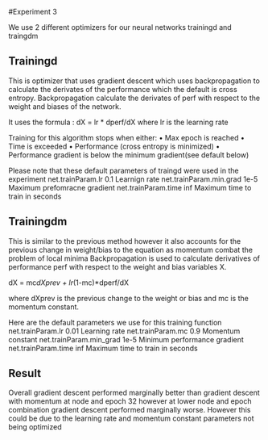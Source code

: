 #Experiment 3 

We use 2 different optimizers for our neural networks trainingd and traingdm

## Trainingd

This is optimizer that uses gradient descent which uses backpropagation to calculate the derivates of the performance which the default is cross entropy.
Backpropagation calculate the derivates of perf with respect to the weight and biases of the network. 

It uses the formula : dX = lr * dperf/dX 
where lr is the learning rate 

Training for this algorithm stops when either:
•	Max epoch is reached
•	Time is exceeded
•	Performance (cross entropy is minimized)
•	Performance gradient is below the minimum gradient(see default below)

Please note that these default parameters of traingd were used in the experiment 
net.trainParam.lr             0.1         Learnign rate
net.trainParam.min.grad       1e-5        Maximum prefomracne gradient
net.trainParam.time           inf         Maximum time to train in seconds

## Trainingdm

This is similar to the previous method however it also accounts for the previous change in weight/bias to the equation as momentum combat the problem of local minima
Backpropagation is used to calculate derivatives of performance perf with respect to the weight and bias variables X. 

dX = mc*dXprev + lr*(1-mc)*dperf/dX

where dXprev is the previous change to the weight or bias and mc is the momentum constant.

Here are the default parameters we use for this training function
net.trainParam.lr	        0.01	      Learning rate
net.trainParam.mc	        0.9       	Momentum constant
net.trainParam.min_grad	  1e-5	      Minimum performance gradient
net.trainParam.time	      inf	        Maximum time to train in seconds

## Result
Overall gradient descent performed marginally better than gradient descent with momentum at node and epoch 32 however at lower node and epoch combination  gradient descent performed marginally worse. However this could be due to the learning rate and momentum constant parameters not being optimized
